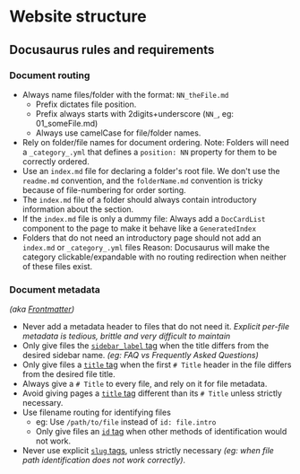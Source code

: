 # Website structure
<!-- TODO: Format this page properly -->

## Docusaurus rules and requirements
### Document routing
- Always name files/folder with the format: `NN_theFile.md`
  - Prefix dictates file position.
  - Prefix always starts with 2digits+underscore (`NN_`, eg: 01_someFile.md)
  - Always use camelCase for file/folder names.
- Rely on folder/file names for document ordering.
  Note: Folders will need a `_category_.yml` that defines a `position: NN` property for them to be correctly ordered.
- Use an `index.md` file for declaring a folder's root file.
  We don't use the `readme.md` convention, and the `folderName.md` convention is tricky because of file-numbering for order sorting.
- The `index.md` file of a folder should always contain introductory information about the section.
- If the `index.md` file is only a dummy file:
  Always add a `DocCardList` component to the page to make it behave like a `GeneratedIndex`
- Folders that do not need an introductory page should not add an `index.md` or `_category_.yml` files
  Reason: Docusaurus will make the category clickable/expandable with no routing redirection when neither of these files exist.

### Document metadata
_(aka [Frontmatter](https://docusaurus.io/docs/markdown-features#front-matter))_
- Never add a metadata header to files that do not need it.
  _Explicit per-file metadata is tedious, brittle and very difficult to maintain_
- Only give files the [`sidebar_label` tag](https://docusaurus.io/docs/api/plugins/@docusaurus/plugin-content-docs#sidebar_label) when the title differs from the desired sidebar name.
  _(eg: FAQ vs Frequently Asked Questions)_
- Only give files a [`title` tag](https://docusaurus.io/docs/api/plugins/@docusaurus/plugin-content-docs#title) when the first `# Title` header in the file differs from the desired file title.
- Always give a `# Title` to every file, and rely on it for file metadata.
- Avoid giving pages a [`title` tag](https://docusaurus.io/docs/api/plugins/@docusaurus/plugin-content-docs#title) different than its `# Title` unless strictly necessary.
- Use filename routing for identifying files
  - eg: Use `/path/to/file` instead of `id: file.intro`
  - Only give files an [`id` tag](https://docusaurus.io/docs/api/plugins/@docusaurus/plugin-content-docs#id) when other methods of identification would not work.
- Never use explicit [`slug` tags](https://docusaurus.io/docs/api/plugins/@docusaurus/plugin-content-docs#slug), unless strictly necessary
  _(eg: when file path identification does not work correctly)_.
